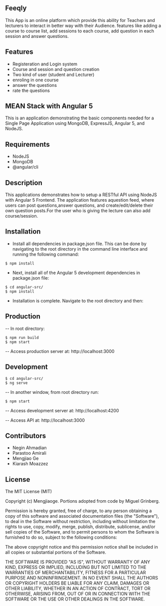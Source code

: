 ## Feeqly

This App is an online platform which provide this ability for Teachers and lecturers to interact in better way with their Audience. features like adding a course to course list, add sessions to each course, add question in each session and answer questions. 

## Features 

- Registeration and Login system
- Course and session and question creation 
- Two kind of user (student and Lecturer)
- enroling in one course
- answer the questions
- rate the questions

## MEAN Stack with Angular 5

This is an application demonstrating the basic components needed for a Single Page Application using MongoDB, ExpressJS, Angular 5, and NodeJS.

## Requirements

- NodeJS
- MongoDB
- @angular/cli

## Description

This applications demonstrates how to setup a RESTful API using NodeJS with Angular 5 Frontend. The application features aquestion feed, where users can post questions,answer questions, and create/edit/delete their own question posts.For the user who is giving the lecture can also add course/session.

## Installation

- Install all dependencies in package.json file. This can be done by navigating to the root directory in the command line interface and running the following command:
```
$ npm install
```

- Next, install all of the Angular 5 development dependencies in package.json file:
```
$ cd angular-src/
$ npm install
```

- Installation is complete. Navigate to the root directory and then:  

## Production
-- In root directory:
```
$ npm run build
$ npm start
```
-- Access production server at: http://localhost:3000

## Development
```
$ cd angular-src/
$ ng serve
```
-- In another window, from root directory run:
```
$ npm start
```
-- Access development server at: http://localhost:4200

-- Access API at: http://localhost:3000


## Contributors

- Negin Ahmadian
- Parastoo Amirali
- Mengjiao Ge
- Kiarash Moazzez
 
 
 
## License

The MIT License (MIT)

Copyright (c) Mengjiaoge. Portions adopted from code by Miguel Grinberg.

Permission is hereby granted, free of charge, to any person obtaining a copy of this software and associated documentation files (the "Software"), to deal in the Software without restriction, including without limitation the rights to use, copy, modify, merge, publish, distribute, sublicense, and/or sell copies of the Software, and to permit persons to whom the Software is furnished to do so, subject to the following conditions:

The above copyright notice and this permission notice shall be included in all copies or substantial portions of the Software.

THE SOFTWARE IS PROVIDED "AS IS", WITHOUT WARRANTY OF ANY KIND, EXPRESS OR IMPLIED, INCLUDING BUT NOT LIMITED TO THE WARRANTIES OF MERCHANTABILITY, FITNESS FOR A PARTICULAR PURPOSE AND NONINFRINGEMENT. IN NO EVENT SHALL THE AUTHORS OR COPYRIGHT HOLDERS BE LIABLE FOR ANY CLAIM, DAMAGES OR OTHER LIABILITY, WHETHER IN AN ACTION OF CONTRACT, TORT OR OTHERWISE, ARISING FROM, OUT OF OR IN CONNECTION WITH THE SOFTWARE OR THE USE OR OTHER DEALINGS IN THE SOFTWARE.
